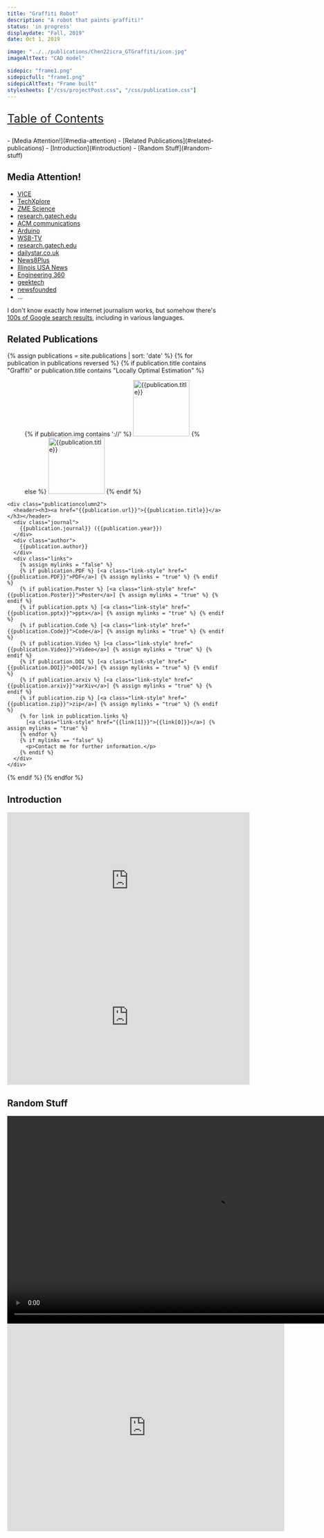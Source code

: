```yaml
---
title: "Graffiti Robot"
description: "A robot that paints graffiti!"
status: 'in progress'
displaydate: "Fall, 2019"
date: Oct 1, 2019

image: "../../publications/Chen22icra_GTGraffiti/icon.jpg"
imageAltText: "CAD model"

sidepic: "frame1.png"
sidepicfull: "frame1.png"
sidepicAltText: "Frame built"
stylesheets: ["/css/projectPost.css", "/css/publication.css"]
---
```


<p style="font-size: 20pt; text-decoration: underline;">Table of Contents</p>
- [Media Attention!](#media-attention)
- [Related Publications](#related-publications)
- [Introduction](#introduction)
- [Random Stuff](#random-stuff)

## Media Attention!

* [VICE](https://www.vice.com/en/article/5d3myx/scientists-are-training-ai-robots-to-write-graffiti)
* [TechXplore](https://techxplore.com/news/2022-06-gtgraffiti-robot-human.html)
* [ZME Science](https://www.zmescience.com/science/graffiti-drawing-robot-developed-234673563/)
* [research.gatech.edu](https://research.gatech.edu/introducing-gtgraffiti-robot-paints-human?utm_medium=email&utm_source=daily-digest&utm_campaign=2022-06-08&utm_content=news)
* [ACM communications](https://cacm.acm.org/careers/261797-grad-students-develop-robot-that-paints-like-a-human/fulltext)
* [Arduino](https://blog.arduino.cc/2022/06/09/graffiti-robot-paints-like-a-human/)
* [WSB-TV](https://www.wsbtv.com/news/local/georgia-tech-student-builds-robot-artist/FPEUYTZ6TFCN5COAONOQWT4SHE/?outputType=amp)
* [research.gatech.edu](https://research.gatech.edu/introducing-gtgraffiti-robot-paints-human)
* [dailystar.co.uk](https://www.dailystar.co.uk/tech/news/robo-banksy-graffiti-robot-could-27187562)
* [News8Plus](https://news8plus.com/introducing-gtgraffiti-the-robot-that-paints-like-a-human/)
* [Illinois USA News](https://illinoisusanews.com/a-robot-that-draws-like-a-human/13587/)
* [Engineering 360](https://insights.globalspec.com/article/18822/video-researchers-introduce-their-graffiti-bot)
* [geektech](https://geektech.me/a-robot-has-appeared-that-draws-graffiti-like-a-person/)
* [newsfounded](https://newsfounded.com/zimbabwe/the-robot-that-paints-like-a-human/)
* ...

I don't know exactly how internet journalism works, but somehow there's [100s of Google search results](https://www.google.com/search?q=%22gtgraffiti%22+%2B+%22gerry%22), including in various languages.

## Related Publications
{% assign publications = site.publications | sort: 'date' %}
{% for publication in publications reversed %}
  {% if publication.title contains "Graffiti" or publication.title contains "Locally Optimal Estimation" %}
<div class="publication">
  <div class="publicationrow">
    <div class="publicationcolumn1">
      <figure class="imagefig">
        {% if publication.img contains '://' %}
          <img src="{{publication.img}}" alt="{{publication.title}}" style="width: 130px; {% if publication.img_crop %}height: 110px; object-fit: cover;{% endif %}"/>
        {% else %}
          <img src="{{publication.url | remove: "/index.html" }}/{% if publication.img %}{{publication.img}}{% else %}icon.png{% endif %}" alt="{{publication.title}}" style="width: 130px; {% if publication.img_crop %}height: 110px; object-fit: cover;{% endif %}"/>
        {% endif %}
      </figure>
    </div>

    <div class="publicationcolumn2">
      <header><h3><a href="{{publication.url}}">{{publication.title}}</a></h3></header>
      <div class="journal">
        {{publication.journal}} ({{publication.year}})
      </div>
      <div class="author">
        {{publication.author}}
      </div>
      <div class="links">
        {% assign mylinks = "false" %}
        {% if publication.PDF %} [<a class="link-style" href="{{publication.PDF}}">PDF</a>] {% assign mylinks = "true" %} {% endif %}
        {% if publication.Poster %} [<a class="link-style" href="{{publication.Poster}}">Poster</a>] {% assign mylinks = "true" %} {% endif %}
        {% if publication.pptx %} [<a class="link-style" href="{{publication.pptx}}">pptx</a>] {% assign mylinks = "true" %} {% endif %}
        {% if publication.Code %} [<a class="link-style" href="{{publication.Code}}">Code</a>] {% assign mylinks = "true" %} {% endif %}
        {% if publication.Video %} [<a class="link-style" href="{{publication.Video}}">Video</a>] {% assign mylinks = "true" %} {% endif %}
        {% if publication.DOI %} [<a class="link-style" href="{{publication.DOI}}">DOI</a>] {% assign mylinks = "true" %} {% endif %}
        {% if publication.arxiv %} [<a class="link-style" href="{{publication.arxiv}}">arXiv</a>] {% assign mylinks = "true" %} {% endif %}
        {% if publication.zip %} [<a class="link-style" href="{{publication.zip}}">zip</a>] {% assign mylinks = "true" %} {% endif %}
        {% for link in publication.links %}
          [<a class="link-style" href="{{link[1]}}">{{link[0]}}</a>] {% assign mylinks = "true" %}
        {% endfor %}
        {% if mylinks == "false" %}
          <p>Contact me for further information.</p>
        {% endif %}
      </div>
    </div>
  </div>
</div>
  {% endif %}
{% endfor %}

## Introduction

<iframe width="560" height="315" src="https://www.youtube.com/embed/5dH81DFNipQ" title="YouTube video player" frameborder="0" allow="accelerometer; autoplay; clipboard-write; encrypted-media; gyroscope; picture-in-picture" allowfullscreen></iframe>

<iframe width="560" height="315" src="https://www.youtube.com/embed/R4ySYTNGv6s" title="YouTube video player" frameborder="0" allow="accelerometer; autoplay; clipboard-write; encrypted-media; gyroscope; picture-in-picture" allowfullscreen></iframe>

## Random Stuff
<!-- <p style="padding-bottom:150px"></p> -->

<div style="width:100%;height:480px;background-color:black;text-align:center;">
  <video style="height:100%;" controls>
    <source src="https://lh3.googleusercontent.com/t7u2RXCRQ628cqSrNyn3xcPl4SOP0HIigTkj9JXwwfxfTJZ4Kbt58m_8H8DoTgs8inoFWgI3Hz0e1okQa0IepMSV69awIsE6x6HifSyrqeJxii5p078Kw5kamFZJ7paNW2_VlO5ZB8c=m18" type="video/mp4">
  </video>
</div>

<iframe src="https://myhub.autodesk360.com/ue2946219/shares/public/SH56a43QTfd62c1cd968dfe68d7c2ef9758f?mode=embed" width="640" height="480" allowfullscreen="true" webkitallowfullscreen="true" mozallowfullscreen="true"  frameborder="0"></iframe>